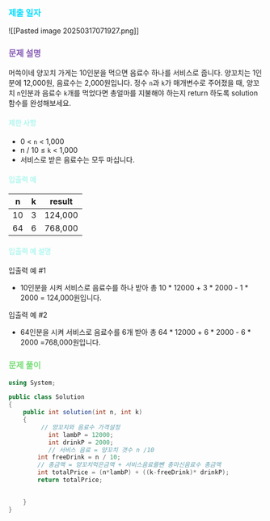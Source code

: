 ### <font color="00DDFF">제출 일자 </font>

![[Pasted image 20250317071927.png]]

### <font color="#8458B3">문제 설명</font>

머쓱이네 양꼬치 가게는 10인분을 먹으면 음료수 하나를 서비스로 줍니다. 양꼬치는 1인분에 12,000원, 음료수는 2,000원입니다. 정수 `n`과 `k`가 매개변수로 주어졌을 때, 양꼬치 `n`인분과 음료수 `k`개를 먹었다면 총얼마를 지불해야 하는지 return 하도록 solution 함수를 완성해보세요.

#### <font color="#b2f7ef">제한 사항</font>

- 0 < `n` < 1,000
- n / 10 ≤ `k` < 1,000
- 서비스로 받은 음료수는 모두 마십니다.

#### <font color="#b2f7ef">입출력 예</font>

|n|k|result|
|---|---|---|
|10|3|124,000|
|64|6|768,000|

#### <font color="#b2f7ef">입출력 예 설명</font>

입출력 예 #1

- 10인분을 시켜 서비스로 음료수를 하나 받아 총 10 * 12000 + 3 * 2000 - 1 * 2000 = 124,000원입니다.

입출력 예 #2

- 64인분을 시켜 서비스로 음료수를 6개 받아 총 64 * 12000 + 6 * 2000 - 6 * 2000 =768,000원입니다.

### <font color="#77dd77">문제 풀이</font>

```cs
using System;

public class Solution 
{
    public int solution(int n, int k) 
    { 
	     // 양꼬치와 음료수 가격설정
	       int lambP = 12000;
	       int drinkP = 2000;
	       // 서비스 음료 = 양꼬치 갯수 n /10
        int freeDrink = n / 10;
		// 총금액 = 양꼬치먹은금액 + 서비스음료를뺀 총마신음료수 총금액
        int totalPrice = (n*lambP) + ((k-freeDrink)* drinkP);
        return totalPrice;

        
    }
}
```




